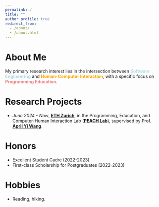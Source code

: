 ```yaml
---
permalink: /
title: ""
author_profile: true
redirect_from: 
  - /about/
  - /about.html
---
```


About Me
======

My primary research interest lies in the intersection between <span style="color:lightblue;">**Software Engineering**</span> and <span style="color:orange;">**Human-Computer Interaction**</span>, with a specific focus on <span style="color:lightcoral;">**Programming Education**</span>.


# Research Projects
- *June 2024 - Now*, [**ETH Zurich**](https://ethz.ch/en.html), in the Programming, Education, and Computer-Human Interaction Lab ([**PEACH Lab**](https://peachlab.inf.ethz.ch/#/peach)), supervised by Prof. [**April Yi Wang**](https://peachlab.inf.ethz.ch/#/home).




Honors
======
- Excellent Student Cadre (2022-2023)
- First-class Scholarship for Postgraduates (2022-2023)

Hobbies
======
- Reading, hiking.
